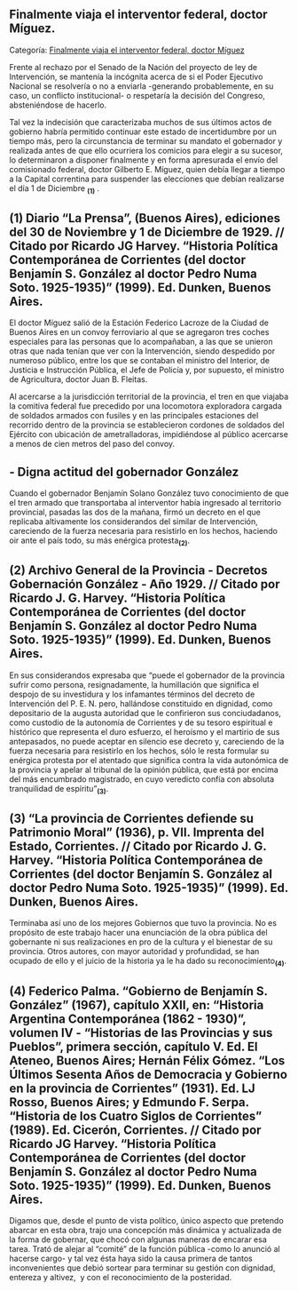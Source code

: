 ## Finalmente viaja el interventor federal, doctor Míguez.

Categoría: [Finalmente viaja el interventor federal, doctor Míguez](http://descubrircorrientes.com.ar/2012/index.php/3933-corrientes-en-la-familia-argentina-1870-a-la-actualidad/de-juan-ramon-vidal-a-benjamin-solano-gonzalez-1909-1929/gobierno-de-benjamin-solano-gonzalez/en-busca-de-la-intervencion-federal/finalmente-viaja-el-interventor-federal-doctor-miguez)

Frente al rechazo por el Senado de la Nación del proyecto de ley de Intervención, se mantenía la incógnita acerca de si el Poder Ejecutivo Nacional se resolvería o no a enviarla -generando probablemente, en su caso, un conflicto institucional- o respetaría la decisión del Congreso, absteniéndose de hacerlo.

Tal vez la indecisión que caracterizaba muchos de sus últimos actos de gobierno habría permitido continuar este estado de incertidumbre por un tiempo más, pero la circunstancia de terminar su mandato el gobernador y realizada antes de que ello ocurriera los comicios para elegir a su sucesor, lo determinaron a disponer finalmente y en forma apresurada el envío del comisionado federal, doctor Gilberto E. Míguez, quien debía llegar a tiempo a la Capital correntina para suspender las elecciones que debían realizarse el día 1 de Diciembre <sub><strong><span><span>(1)</span></span></strong></sub> .

## **(1)** Diario “La Prensa”, (Buenos Aires), ediciones del 30 de Noviembre y 1 de Diciembre de 1929. // Citado por Ricardo JG Harvey. “Historia Política Contemporánea de Corrientes (del doctor Benjamín S. González al doctor Pedro Numa Soto. 1925-1935)” (1999). Ed. Dunken, Buenos Aires.

El doctor Míguez salió de la Estación Federico Lacroze de la Ciudad de Buenos Aires en un convoy ferroviario al que se agregaron tres coches especiales para las personas que lo acompañaban, a las que se unieron otras que nada tenían que ver con la Intervención, siendo despedido por numeroso público, entre los que se contaban el ministro del Interior, de Justicia e Instrucción Pública, el Jefe de Policía y, por supuesto, el ministro de Agricultura, doctor Juan B. Fleitas.

Al acercarse a la jurisdicción territorial de la provincia, el tren en que viajaba la comitiva federal fue precedido por una locomotora exploradora cargada de soldados armados con fusiles y en las principales estaciones del recorrido dentro de la provincia se establecieron cordones de soldados del Ejército con ubicación de ametralladoras, impidiéndose al público acercarse a menos de cien metros del paso del convoy.

## **\- Digna actitud del gobernador González**

Cuando el gobernador Benjamín Solano González tuvo conocimiento de que el tren armado que transportaba al interventor había ingresado al territorio provincial, pasadas las dos de la mañana, firmó un decreto en el que replicaba altivamente los considerandos del similar de Intervención, careciendo de la fuerza necesaria para resistirlo en los hechos, haciendo oir ante el país todo, su más enérgica protesta<sub><strong>(2)</strong></sub>.

## **(2)** Archivo General de la Provincia - Decretos Gobernación González - Año 1929. // Citado por Ricardo J. G. Harvey. “Historia Política Contemporánea de Corrientes (del doctor Benjamín S. González al doctor Pedro Numa Soto. 1925-1935)” (1999). Ed. Dunken, Buenos Aires.

En sus considerandos expresaba que “puede el gobernador de la provincia sufrir como persona, resignadamente, la humillación que significa el despojo de su investidura y los infamantes términos del decreto de Intervención del P. E. N. pero, hallándose constituido en dignidad, como depositario de la augusta autoridad que le confirieron sus conciudadanos, como custodio de la autonomía de Corrientes y de su tesoro espiritual e histórico que representa el duro esfuerzo, el heroísmo y el martirio de sus antepasados, no puede aceptar en silencio ese decreto y, careciendo de la fuerza necesaria para resistirlo en los hechos, sólo le resta formular su enérgica protesta por el atentado que significa contra la vida autonómica de la provincia y apelar al tribunal de la opinión pública, que está por encima del más encumbrado magistrado, en cuyo veredicto confía con absoluta tranquilidad de espíritu”<sub><strong>(3)</strong></sub>.

## **(3)** “La provincia de Corrientes defiende su Patrimonio Moral” (1936), p. VII. Imprenta del Estado, Corrientes. // Citado por Ricardo J. G. Harvey. “Historia Política Contemporánea de Corrientes (del doctor Benjamín S. González al doctor Pedro Numa Soto. 1925-1935)” (1999). Ed. Dunken, Buenos Aires.

Terminaba así uno de los mejores Gobiernos que tuvo la provincia. No es propósito de este trabajo hacer una enunciación de la obra pública del gobernante ni sus realizaciones en pro de la cultura y el bienestar de su provincia. Otros autores, con mayor autoridad y profundidad, se han ocupado de ello y el juicio de la historia ya le ha dado su reconocimiento<sub><strong>(4)</strong></sub>.

## **(4)** Federico Palma. “Gobierno de Benjamín S. González” (1967), capítulo XXII, en: “Historia Argentina Contemporánea (1862 - 1930)”, volumen IV - “Historias de las Provincias y sus Pueblos”, primera sección, capítulo V. Ed. El Ateneo, Buenos Aires; Hernán Félix Gómez. “Los Últimos Sesenta Años de Democracia y Gobierno en la provincia de Corrientes” (1931). Ed. LJ Rosso, Buenos Aires; y Edmundo F. Serpa. “Historia de los Cuatro Siglos de Corrientes” (1989). Ed. Cicerón, Corrientes. // Citado por Ricardo JG Harvey. “Historia Política Contemporánea de Corrientes (del doctor Benjamín S. González al doctor Pedro Numa Soto. 1925-1935)” (1999). Ed. Dunken, Buenos Aires.

Digamos que, desde el punto de vista político, único aspecto que pretendo abarcar en esta obra, trajo una concepción más dinámica y actualizada de la forma de gobernar, que chocó con algunas maneras de encarar esa tarea. Trató de alejar al “comité” de la función pública -como lo anunció al hacerse cargo- y tal vez ésta haya sido la causa primera de tantos inconvenientes que debió sortear para terminar su gestión con dignidad, entereza y altivez,  y con el reconocimiento de la posteridad.